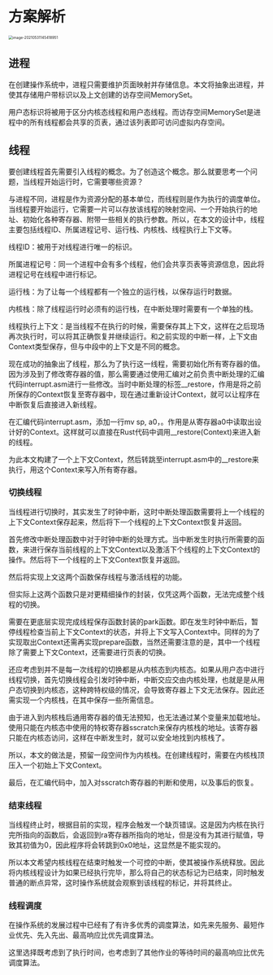 # 方案解析

<img src="F:\rCoreBook\hm1229.github.io\book\资源文件\实验四.assets\image-20210531145418951.png" alt="image-20210531145418951" style="zoom:50%;" />

## 进程

在创建操作系统中，进程只需要维护页面映射并存储信息。本文将抽象出进程，并使其存储用户带标识以及上文创建的访存空间MemorySet。

用户态标识将被用于区分内核态线程和用户态线程。而访存空间MemorySet是进程中的所有线程都会共享的页表，通过该列表即可访问虚拟内存空间。

## 线程

要创建线程首先需要引入线程的概念。为了创造这个概念。那么就要思考一个问题，当线程开始运行时，它需要哪些资源？

与进程不同，进程是作为资源分配的基本单位，而线程则是作为执行的调度单位。当线程要开始运行，它需要一片可以存放该线程的映射空间、一个开始执行的地址、初始化各种寄存器、附带一些相关的执行参数。所以，在本文的设计中，线程主要包括线程ID、所属进程记号、运行栈、内核栈、线程执行上下文等。

线程ID：被用于对线程进行唯一的标识。

所属进程记号：同一个进程中会有多个线程，他们会共享页表等资源信息，因此将进程记号在线程中进行标记。

运行栈：为了让每一个线程都有一个独立的运行栈，以保存运行时数据。

内核栈：除了线程运行时必须有的运行栈，在中断处理时需要有一个单独的栈。

线程执行上下文：是当线程不在执行的时候，需要保存其上下文，这样在之后现场再次执行时，可以将其正确恢复并继续运行。和之前实现的中断一样，上下文由Context类型保存，但与中段中的上下文是不同的概念。

现在成功的抽象出了线程，那么为了执行这一线程，需要初始化所有寄存器的值。因为涉及到了修改寄存器的值，那么需要通过使用汇编对之前负责中断处理的汇编代码interrupt.asm进行一些修改。当时中断处理的标签__restore，作用是将之前所保存的Context恢复至寄存器中，现在通过重新设计Context，就可以让程序在中断恢复后直接进入新线程。

在汇编代码interrupt.asm，添加一行mv sp, a0，。作用是从寄存器a0中读取出设计好的Context。这样就可以直接在Rust代码中调用__restore(Context)来进入新的线程。

为此本文构建了一个上下文Context，然后转跳至interrupt.asm中的__restore来执行，用这个Context来写入所有寄存器。

### 切换线程

当线程进行切换时，其实发生了时钟中断，这时中断处理函数需要将上一个线程的上下文Context保存起来，然后将下一个线程的上下文Context恢复并返回。

首先修改中断处理函数中对于时钟中断的处理方式。当中断发生时执行所需要的函数，来进行保存当前线程的上下文Context以及激活下个线程的上下文Context的操作。然后将下一个线程的上下文Context恢复并返回。

然后将实现上文这两个函数保存线程与激活线程的功能。

但实际上这两个函数只是对更精细操作的封装，仅凭这两个函数，无法完成整个线程的切换。 

需要在更底层实现完成线程保存函数封装的park函数。即在发生时钟中断后，暂停线程检查当前上下文Context的状态，并将上下文写入Context中。同样的为了实现取出Context还需再实现prepare函数，当然还需要注意的是，其中一个线程除了需要上下文Context，还需要进行页表的切换。

还应考虑到并不是每一次线程的切换都是从内核态到内核态。如果从用户态中进行线程切换，首先切换线程会引发时钟中断，中断交应交由内核处理，也就是是从用户态切换到内核态，这种跨特权级的情况，会导致寄存器上下文无法保存。因此还需实现一个内核栈，在其中保存一些所需信息。

由于进入到内核栈后通用寄存器的值无法预知，也无法通过某个变量来加载地址。使用只能在内核态中使用的特权寄存器sscratch来保存内核栈的地址。该寄存器只能在内核态访问，这样在中断发生时，就可以安全地找到内核栈了。

所以，本文的做法是，预留一段空间作为内核栈。在创建线程时，需要在内核栈顶压入一个初始上下文Context。

最后，在汇编代码中，加入对sscratch寄存器的判断和使用，以及事后的恢复。

### 结束线程

当线程终止时，根据目前的实现，程序会触发一个缺页错误。这是因为内核在执行完所指向的函数后，会返回到ra寄存器所指向的地址，但是没有为其进行赋值，导致其初值为0，因此程序将会转跳到0x0地址，这显然是不能实现的。

所以本文希望内核线程在结束时触发一个可控的中断，使其被操作系统释放。因此将内核线程设计为如果已经执行完毕，那么将自己的状态标记为已结束，同时触发普通的断点异常，这时操作系统就会观察到该线程的标记，并将其终止。

### 线程调度

在操作系统的发展过程中已经有了有许多优秀的调度算法，如先来先服务、最短作业优先、先入先出、最高响应比优先调度算法。

这里选择既考虑到了执行时间，也考虑到了其他作业的等待时间的最高响应比优先调度算法。

